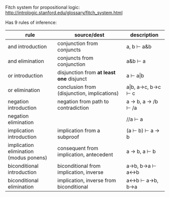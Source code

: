 Fitch system for propositional logic: http://intrologic.stanford.edu/glossary/fitch_system.html

Has 9 rules of inference:

| rule                                        | source/dest                                 | description          |
| ------------------------------------------- | ------------------------------------------- | -------------------- |
| and introduction                            | conjunction from conjuncts                  | a, b ⊢ a&b           |
| and elimination                             | conjuncts from conjunction                  | a&b ⊢ a              |
| or introduction                             | disjunction from **at least one** disjunct  | a ⊢ a\|b             |
| or elimination                              | conclusion from (disjunction, implications) | a\|b, a->c, b->c ⊢ c |
| negation introduction                       | negation from path to contradiction         | a -> b, a -> /b ⊢ /a |
| negation elimination                        |                                             | //a ⊢ a              |
| implication introduction                    | implication from a subproof                 | (a ⊢ b) ⊢ a -> b     |
| implication elimination<br />(modus ponens) | consequent from implication, antecedent     | a -> b, a ⊢ b        |
| biconditional introduction                  | biconditional from implication, inverse     | a->b, b->a ⊢ a<->b   |
| biconditional elimination                   | implication, inverse from biconditional     | a<->b ⊢ a->b, b->a   |
